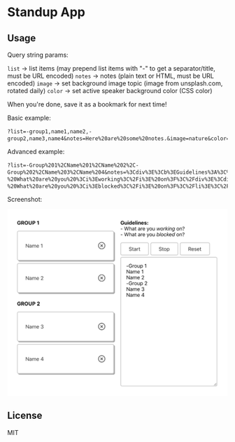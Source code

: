 # Standup App

## Usage

Query string params:

`list` → list items (may prepend list items with "-" to get a separator/title, must be URL encoded)
`notes` → notes (plain text or HTML, must be URL encoded)
`image` → set background image topic (image from unsplash.com, rotated daily)
`color` → set active speaker background color (CSS color)

When you're done, save it as a bookmark for next time!

Basic example:

```
?list=-group1,name1,name2,-group2,name3,name4&notes=Here%20are%20some%20notes.&image=nature&color=pink
```

Advanced example:

```
?list=-Group%201%2CName%201%2CName%202%2C-Group%202%2CName%203%2CName%204&notes=%3Cdiv%3E%3Cb%3EGuidelines%3A%3C%2Fb%3E%3Cdiv%3E-%20What%20are%20you%20%3Ci%3Eworking%3C%2Fi%3E%20on%3F%3C%2Fdiv%3E%3Cdiv%3E-%20What%20are%20you%20%3Ci%3Eblocked%3C%2Fi%3E%20on%3F%3C%2Fli%3E%3C%2Ful%3E%3C%2Fdiv%3E
```

Screenshot:

<img src="./screenshot.png" width="600" alt="Screenshot">

## License

MIT
